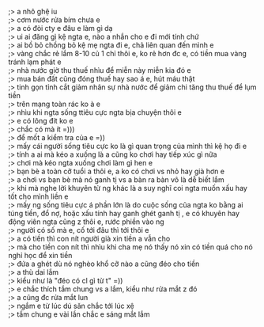 ;> a nhô ghệ iu<br>
;> cơm nước rửa bím chưa e<br>
;> a có đòi cty e đâu e làm gì dạ<br>
;> ui ai đăng gì kệ ngta e, nào a nhắn cho e đi mới tính chứ<br>
;> ai bồ bỏ chồng bỏ kệ mẹ ngta đi e, chả liên quan đến mình e<br>
;> vàng chắc rẻ lắm 8-10 củ 1 chỉ thôi e, ko rẻ hơn đc e, có tiền mua vàng tránh lạm phát e<br>
;> nhà nước giờ thu thuế nhìu để miễn này miễn kia đó e<br>
;> mua bán đất cũng đóng thuế hay sao á e, hút máu thật<br>
;> tinh gọn tỉnh cắt giảm nhân sự nhà nước để giảm chi tăng thu thuế để lụm tiền<br>
;> trên mạng toàn rác ko à e<br>
;> nhìu khi ngta sống ttiêu cực ngta bịa chuyện thôi e<br>
;> e có lông đít ko e<br>
;> chắc có mà ít =)))<br>
;> để mốt a kiểm tra của e =))<br>
;> mấy cái người sống tiêu cực ko là gì quan trọng của mình thì kệ họ đi e<br>
;> tính a ai mà kéo a xuống là a cũng ko chơi hay tiếp xúc gì nữa<br>
;> chơi mà kéo ngta xuống chơi làm gì hen e<br>
;> bạn bè a toàn cỡ tuổi a thôi e, a ko có chơi vs nhỏ hay già hơn e<br>
;> a chơi vs bạn bè mà nó ganh tị vs a bàn ra bàn vô là dễ biết lắm<br>
;> khi mà nghe lời khuyên từ ng khác là a suy nghĩ coi ngta muốn xấu hay tốt cho mình liền e<br>
;> mấy ng sống tiêu cực á phần lớn là do cuộc sống cũa ngta ko bằng ai túng tiền, đổ nợ, hoặc xấu tính hay ganh ghét ganh tị , e có khuyên hay động viên ngta cũng z thôi e, rước phiền vào ng<br>
;> người có số mà e, cố tới đâu thì tới thôi e<br>
;> a có tiền thì con nít người già xin tiền a vẫn cho<br>
;> mà cho tiền con nít thì nhìu khi cha mẹ nó thấy nó xin có tiền quá cho nó nghỉ học để xin tiền<br>
;> đứa a ghét dù nó nghèo khổ cỡ nào a cũng đéo cho tiền<br>
;> a thù dai lắm<br>
;> kiểu như là "đéo có cl gì từ t" =))<br>
;> e chắc thích tắm chung vs a lắm, kiểu như rửa mắt z đó<br>
;> a cũng đc rửa mắt lun<br>
;> ngắm e từ lúc dú săn chắc tới lúc xệ<br>
;> tắm chung e vài lần chắc e sáng mắt lắm
